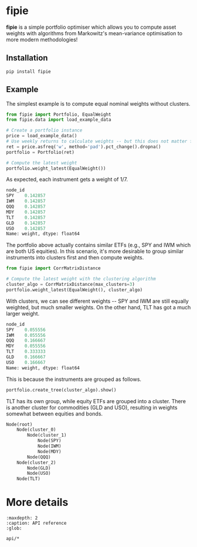# fipie 

**fipie** is a simple portfolio optimiser which allows you to compute asset weights with algorithms from Markowitz's
mean-variance optimisation to more modern methodologies!

## Installation

```
pip install fipie
```

## Example

The simplest example is to compute equal nominal weights without clusters.

```python
from fipie import Portfolio, EqualWeight
from fipie.data import load_example_data

# Create a portfolio instance
price = load_example_data()
# Use weekly returns to calculate weights -- but this does not matter for equal weighting.
ret = price.asfreq('w', method='pad').pct_change().dropna()
portfolio = Portfolio(ret)

# Compute the latest weight
portfolio.weight_latest(EqualWeight())
```
As expected, each instrument gets a weight of 1/7.
```python
node_id
SPY    0.142857
IWM    0.142857
QQQ    0.142857
MDY    0.142857
TLT    0.142857
GLD    0.142857
USO    0.142857
Name: weight, dtype: float64
```

The portfolio above actually contains similar ETFs (e.g., SPY and IWM which are both US equities). 
In this scenario, it's more desirable to group similar instruments into clusters first and then compute weights.

```python
from fipie import CorrMatrixDistance

# Compute the latest weight with the clustering algorithm
cluster_algo = CorrMatrixDistance(max_clusters=3)
portfolio.weight_latest(EqualWeight(), cluster_algo)
```

With clusters, we can see different weights -- SPY and IWM are still equally weighted, but much smaller weights. 
On the other hand, TLT has got a much larger weight.

```python
node_id
SPY    0.055556
IWM    0.055556
QQQ    0.166667
MDY    0.055556
TLT    0.333333
GLD    0.166667
USO    0.166667
Name: weight, dtype: float64
```

This is because the instruments are grouped as follows.

```python
portfolio.create_tree(cluster_algo).show()
```
TLT has its own group, while equity ETFs are grouped into a cluster. 
There is another cluster for commodities (GLD and USO), resulting in weights somewhat between equities and bonds.
```python
Node(root)
    Node(cluster_0)
        Node(cluster_1)
            Node(SPY)
            Node(IWM)
            Node(MDY)
        Node(QQQ)
    Node(cluster_2)
        Node(GLD)
        Node(USO)
    Node(TLT)
```

# More details

```{toctree}
:maxdepth: 2
:caption: API reference
:glob:

api/*
```
